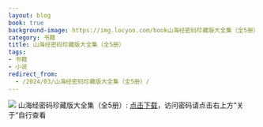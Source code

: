 ```yaml
---
layout: blog
book: true
background-image: https://img.locyoo.com/book山海经密码珍藏版大全集（全5册）.jpg
category: 书籍
title: 山海经密码珍藏版大全集（全5册）
tags:
- 书籍
- 小说
redirect_from:
  - /2024/03/山海经密码珍藏版大全集（全5册）/
---
```

![](https://img.locyoo.com/book山海经密码珍藏版大全集（全5册）.jpg)
山海经密码珍藏版大全集（全5册）: <a name = "ref1" href="https://url18.ctfile.com/f/50983618-1055288413-983f69?p=3619">点击下载</a>，访问密码请点击右上方“关于”自行查看